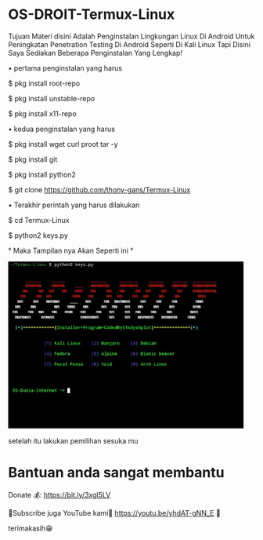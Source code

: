 # OS-DROIT-Termux-Linux

Tujuan Materi disini Adalah Penginstalan Lingkungan Linux Di Android
Untuk Peningkatan Penetration Testing Di Android Seperti Di Kali Linux
Tapi Disini Saya Sediakan Beberapa Penginstalan Yang Lengkap!

• pertama penginstalan yang harus

$ pkg install root-repo

$ pkg install unstable-repo

$ pkg install x11-repo

• kedua penginstalan yang harus

$ pkg install wget curl proot tar -y

$ pkg install git

$ pkg install python2

$ git clone https://github.com/thony-gans/Termux-Linux

• Terakhir perintah yang harus dilakukan

$ cd Termux-Linux

$ python2 keys.py

° Maka Tampilan nya Akan Seperti ini °

<img src="Screenshot_2022_0222_103305.jpg">

setelah itu lakukan pemilihan sesuka mu

# Bantuan anda sangat membantu

Donate 💰: https://bit.ly/3xgl5LV

💪Subscribe juga YouTube kami🤖
https://youtu.be/yhdAT-gNN_E 👊

terimakasih😁
